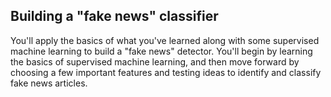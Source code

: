 ## Building a "fake news" classifier

You'll apply the basics of what you've learned along with some supervised machine learning to build a "fake news" detector. You'll begin by learning the basics of supervised machine learning, and then move forward by choosing a few important features and testing ideas to identify and classify fake news articles.
